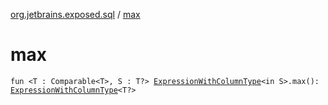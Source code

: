 [org.jetbrains.exposed.sql](index.md) / [max](.)

# max

`fun <T : Comparable<T>, S : T?> `[`ExpressionWithColumnType`](-expression-with-column-type/index.md)`<in S>.max(): `[`ExpressionWithColumnType`](-expression-with-column-type/index.md)`<T?>`